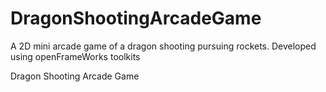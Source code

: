 # DragonShootingArcadeGame
A 2D mini arcade game of a dragon shooting pursuing rockets. Developed using openFrameWorks toolkits

Dragon Shooting Arcade Game
